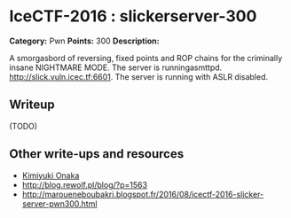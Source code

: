 # IceCTF-2016 : slickerserver-300

**Category:** Pwn
**Points:** 300
**Description:**

A smorgasbord of reversing, fixed points and ROP chains for the criminally insane NIGHTMARE MODE. The server is runningasmttpd. http://slick.vuln.icec.tf:6601. The server is running with ASLR disabled.

## Writeup

(TODO)

## Other write-ups and resources

* [Kimiyuki Onaka](https://kimiyuki.net/blog/2016/08/27/icectf-2016-stage4/)
* http://blog.rewolf.pl/blog/?p=1563
* http://maroueneboubakri.blogspot.fr/2016/08/icectf-2016-slicker-server-pwn300.html
